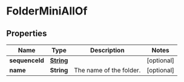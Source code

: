 

# FolderMiniAllOf


## Properties

| Name | Type | Description | Notes |
|------------ | ------------- | ------------- | -------------|
|**sequenceId** | [**String**](String.md) |  |  [optional] |
|**name** | **String** | The name of the folder. |  [optional] |



